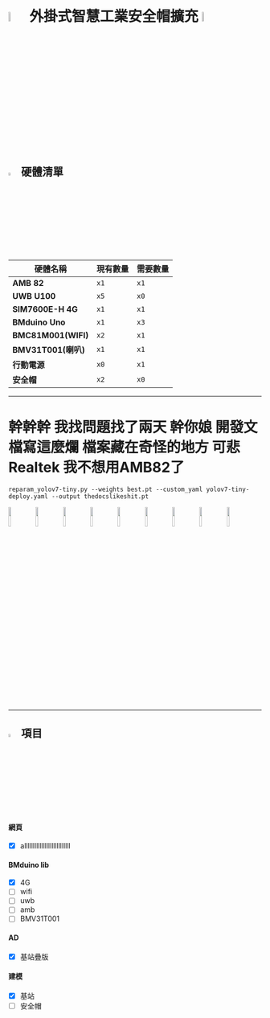 # <img src="https://media.discordapp.net/stickers/867827427501408266.png" width="7%" alt="goose"> 外掛式智慧工業安全帽擴充 <img src="https://media.discordapp.net/stickers/867827427501408266.png" width="7%" alt="goose">
## <img src="https://cdn.discordapp.com/emojis/1249403201560645714" width="4%" alt="cat"> 硬體清單
| 硬體名稱            | 現有數量 | 需要數量 |
| ------------------- | -------- | -------- |
| **AMB 82**          | `x1`     | `x1`     |
| **UWB U100**        | `x5`     | `x0`     |
| **SIM7600E-H 4G**   | `x1`     | `x1`     |
| **BMduino Uno**     | `x1`     | `x3`     |
| **BMC81M001(WIFI)** | `x2`     | `x1`     |
| **BMV31T001(喇叭)** | `x1`     | `x1`     |
| **行動電源**        | `x0`     | `x1`     |
| **安全帽**          | `x2`     | `x0`     |


---
# 幹幹幹 我找問題找了兩天 幹你娘 開發文檔寫這麼爛 檔案藏在奇怪的地方 可悲Realtek 我不想用AMB82了
`
reparam_yolov7-tiny.py --weights best.pt --custom_yaml yolov7-tiny-deploy.yaml --output thedocslikeshit.pt
`

<span style="white-space: nowrap">
    <img src="https://cdn.discordapp.com/emojis/1249403201560645714" width="10%" alt="cat">
    <img src="https://cdn.discordapp.com/emojis/1249403201560645714" width="10%" alt="cat">
    <img src="https://cdn.discordapp.com/emojis/1249403201560645714" width="10%" alt="cat">
    <img src="https://cdn.discordapp.com/emojis/1249403201560645714" width="10%" alt="cat">
    <img src="https://cdn.discordapp.com/emojis/1249403201560645714" width="10%" alt="cat">
    <img src="https://cdn.discordapp.com/emojis/1249403201560645714" width="10%" alt="cat">
    <img src="https://cdn.discordapp.com/emojis/1249403201560645714" width="10%" alt="cat">
    <img src="https://cdn.discordapp.com/emojis/1249403201560645714" width="10%" alt="cat">
    <img src="https://cdn.discordapp.com/emojis/1249403201560645714" width="10%" alt="cat">
</span>

---

## <img src="https://cdn3.emoji.gg/emojis/48188-cat-cips.gif" width="4%" alt="cat"> 項目
#### 網頁
- [x] alllllllllllllllllllllllllll


#### BMduino lib
- [x] 4G
- [ ] wifi
- [ ] uwb
- [ ] amb
- [ ] BMV31T001

#### AD
- [x] 基站疊版

#### 建模
- [x] 基站
- [ ] 安全帽

